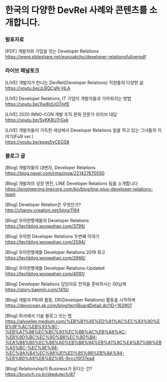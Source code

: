 # 한국의 다양한 DevRel 사례와 콘텐츠를 소개합니다.

### 발표자료
[PDF] 개발자와 기업을 잇는 Developer Relations
https://www.slideshare.net/eunoakcho/developer-relationsfullverpdf

### 라이브 패널토크
[LIVE] 개발자가 만나는 DevRel(Developer Relations) 직원들의 다양한 삶</br>
https://youtu.be/JLBQCgN-HLA

[LIVE] Developer Relations, IT 기업이 개발자들과 가까워지는 방법</br>
https://youtu.be/Xw8IzUOTmfE

[LIVE] 2020 INNO-CON 개발 조직 문화 전문가 라이브 대담</br>
https://youtu.be/SyKK8U7rGxk

[LIVE] 개발자들이 가득한 세상에서 Developer Relations 일을 하고 있는 그녀들의 이야기(Fulll ver.)</br>
https://youtu.be/esqg5yCEGS8

### 블로그 글
[Blog] 개발자들의 대변자, Developer Relations</br>
https://blog.naver.com/rmazinga/221427670550

[Blog] 개발자의 성장 엔진, LINE Developer Relations 팀을 소개합니다</br>
https://engineering.linecorp.com/ko/blog/line-plus-developer-relations-team

[Blog] Developer Relation은 무엇인가?</br>
http://channy.creation.net/blog/1194

[Blog] 우아한형제들의 Developer Relations</br>
https://techblog.woowahan.com/3799/

[Blog] 우아한 Developer Relations 두번째 이야기</br>
https://techblog.woowahan.com/2594/

[Blog] 우아한형제들 Developer Relations 2019 회고</br>
https://techblog.woowahan.com/2666/

[Blog] 우아한형제들 Developer Relations-Updated</br>
https://techblog.woowahan.com/4091/

[Blog] Developer Relations 담당자로 전직을 준비하시는 00님께</br>
https://story.baemin.com/1410/

[Blog] 개발자 PR/IR 활동, DR(Developer Relations) 활동을 시작하며</br>
https://devocean.sk.com/blog/techBoardDetail.do?ID=162907

[Blog] 회사에서 기술 블로그 쓰는 법</br>
https://alyselee.medium.com/%EB%B1%85%ED%81%AC%EC%83%90%EB%9F%AC%EB%93%9C-%EB%A7%88%EC%BC%93%EC%BB%AC%EB%A6%AC-%EB%9D%BC%EC%9D%B8%EC%9D%B4-%EA%B8%B0%EC%88%A0%EB%B8%94%EB%A1%9C%EA%B7%B8%EB%A5%BC-%EC%9E%98-%EC%9A%B4%EC%98%81%ED%95%98%EB%8A%94-%EB%B0%A9%EB%B2%95-9ccc15f37ea4

[Blog] Relationship이 Business가 된다는 건?</br>
https://brunch.co.kr/@edutech/87
